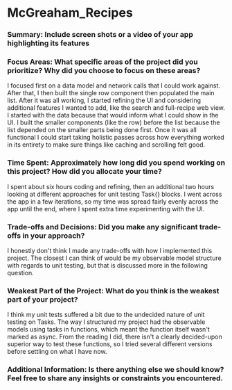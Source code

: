 # McGreaham_Recipes

### Summary: Include screen shots or a video of your app highlighting its features

### Focus Areas: What specific areas of the project did you prioritize? Why did you choose to focus on these areas?
I focused first on a data model and network calls that I could work against. After that, I then built the single row component then populated the main list.  After it was all working, I started refining the UI and considering additional features I wanted to add, like the search and full-recipe web view. I started with the data because that would inform what I could show in the UI. I built the smaller components (like the row) before the list because the list depended on the smaller parts being done first. Once it was all functional I could start taking holistic passes across how everything worked in its entirety to make sure things like caching and scrolling felt good.

### Time Spent: Approximately how long did you spend working on this project? How did you allocate your time?
I spent about six hours coding and refining, then an additional two hours looking at different approaches for unit testing Task{} blocks. I went across the app in a few iterations, so my time was spread fairly evenly across the app until the end, where I spent extra time experimenting with the UI. 

### Trade-offs and Decisions: Did you make any significant trade-offs in your approach?
I honestly don't think I made any trade-offs with how I implemented this project. The closest I can think of would be my observable model structure with regards to unit testing, but that is discussed more in the following question.

### Weakest Part of the Project: What do you think is the weakest part of your project?
I think my unit tests suffered a bit due to the undecided nature of unit testing on Tasks. The way I structured my project had the observable models using tasks in functions, which meant the function itself wasn't marked as async. From the reading I did, there isn't a clearly decided-upon superior way to test these functions, so I tried several different versions before settling on what I have now. 

### Additional Information: Is there anything else we should know? Feel free to share any insights or constraints you encountered.
